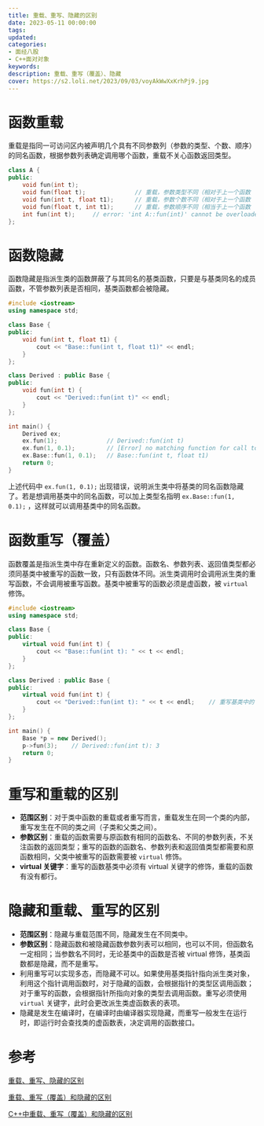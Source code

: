 ```yaml
---
title: 重载、重写、隐藏的区别
date: 2023-05-11 00:00:00
tags:
updated:
categories:
- 面经八股
- C++面对对象
keywords:
description: 重载、重写（覆盖）、隐藏
cover: https://s2.loli.net/2023/09/03/voyAkWwXxKrhPj9.jpg
---
```


# 函数重载

重载是指同一可访问区内被声明几个具有不同参数列（参数的类型、个数、顺序）的同名函数，根据参数列表确定调用哪个函数，重载不关心函数返回类型。
```C++
class A {
public:
    void fun(int t);
    void fun(float t);              // 重载，参数类型不同（相对于上一个函数
    void fun(int t, float t1);      // 重载，参数个数不同（相对于上一个函数
    void fun(float t, int t1);      // 重载，参数顺序不同（相当于上一个函数
    int fun(int t);     // error: 'int A::fun(int)' cannot be overloaded 重载不关心函数返回类型
};
```

# 函数隐藏

函数隐藏是指派生类的函数屏蔽了与其同名的基类函数，只要是与基类同名的成员函数，不管参数列表是否相同，基类函数都会被隐藏。
``` C++
#include <iostream>
using namespace std;

class Base {
public:
    void fun(int t, float t1) {
        cout << "Base::fun(int t, float t1)" << endl;
    }
};

class Derived : public Base {
public:
    void fun(int t) {
        cout << "Derived::fun(int t)" << endl;
    }
};

int main() {
    Derived ex;
    ex.fun(1);              // Derived::fun(int t)
    ex.fun(1, 0.1);         // [Error] no matching function for call to 'Derived::fun(int, double)'
    ex.Base::fun(1, 0.1);   // Base::fun(int t, float t1)
    return 0;
}
```
上述代码中 `ex.fun(1, 0.1);` 出现错误，说明派生类中将基类的同名函数隐藏了。若是想调用基类中的同名函数，可以加上类型名指明 `ex.Base::fun(1, 0.1);` ，这样就可以调用基类中的同名函数。

# 函数重写（覆盖）

函数覆盖是指派生类中存在重新定义的函数。函数名、参数列表、返回值类型都必须同基类中被重写的函数一致，只有函数体不同。派生类调用时会调用派生类的重写函数，不会调用被重写函数。基类中被重写的函数必须是虚函数，被 `virtual` 修饰。
``` C++
#include <iostream>
using namespace std;

class Base {
public:
	virtual void fun(int t) {
		cout << "Base::fun(int t): " << t << endl;
	}
};

class Derived : public Base {
public:
	virtual void fun(int t) {
		cout << "Derived::fun(int t): " << t << endl;    // 重写基类中的 fun 函数 
	}
};

int main() {
	Base *p = new Derived();
	p->fun(3);    // Derived::fun(int t): 3
	return 0;
}
```

# 重写和重载的区别

- **范围区别**：对于类中函数的重载或者重写而言，重载发生在同一个类的内部，重写发生在不同的类之间（子类和父类之间）。
- **参数区别**：重载的函数需要与原函数有相同的函数名、不同的参数列表，不关注函数的返回类型；重写的函数的函数名、参数列表和返回值类型都需要和原函数相同，父类中被重写的函数需要被 `virtual` 修饰。
- **virtual 关键字**：重写的函数基类中必须有 virtual 关键字的修饰，重载的函数有没有都行。

# 隐藏和重载、重写的区别

- **范围区别**：隐藏与重载范围不同，隐藏发生在不同类中。
- **参数区别**：隐藏函数和被隐藏函数参数列表可以相同，也可以不同，但函数名一定相同；当参数名不同时，无论基类中的函数是否被 virtual 修饰，基类函数都是隐藏，而不是重写。
- 利用重写可以实现多态，而隐藏不可以。如果使用基类指针指向派生类对象，利用这个指针调用函数时，对于隐藏的函数，会根据指针的类型区调用函数；对于重写的函数，会根据指针所指向对象的类型去调用函数。重写必须使用 `virtual` 关键字，此时会更改派生类虚函数表的表项。
- 隐藏是发生在编译时，在编译时由编译器实现隐藏，而重写一般发生在运行时，即运行时会查找类的虚函数表，决定调用的函数接口。


# 参考

[重载、重写、隐藏的区别](https://csguide.cn/cpp/object_oriented/overloading_overriding_and_hiding.html#%E4%B8%80%E3%80%81-%E9%87%8D%E8%BD%BD-overloading)

[重载、重写（覆盖）和隐藏的区别](https://www.cnblogs.com/jeakeven/p/5310182.html)

[C++中重载、重写（覆盖）和隐藏的区别](https://blog.csdn.net/zx3517288/article/details/48976097)